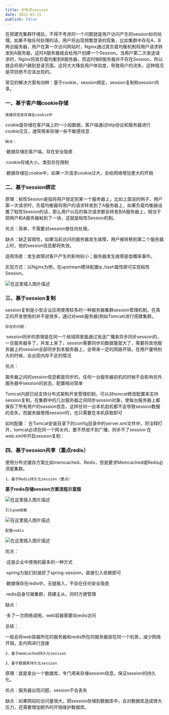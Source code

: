 ```yaml
---
title: 分布式session
date: 2022-03-31
publish: false
---
```


在搭建完集群环境后，不得不考虑的一个问题就是用户访问产生的session如何处理。如果不做任何处理的话，用户将出现频繁登录的现象，比如集群中存在A、B两台服务器，用户在第一次访问网站时，Nginx通过其负载均衡机制将用户请求转发到A服务器，这时A服务器就会给用户创建一个Session。当用户第二次发送请求时，Nginx将其负载均衡到B服务器，而这时候B服务器并不存在Session，所以就会将用户踢到登录页面。这将大大降低用户体验度，导致用户的流失，这种情况是项目绝不应该出现的。

常见的解决方案有四种：基于cookie，session绑定，session复制和session共享。

### 一、基于客户端cookie存储

`直接将信息存储在cookie中`

cookie是存储在客户端上的一小段数据，客户端通过http协议和服务器进行cookie交互，通常用来存储一些不敏感信息

`缺点：`

·数据存储在客户端，存在安全隐患

·cookie存储大小、类型存在限制

·数据存储在cookie中，如果一次请求cookie过大，会给网络增加更大的开销

### 二、基于session绑定

原理：粘性Session是指将用户锁定到某一个服务器上，比如上面说的例子，用户第一次请求时，负载均衡器将用户的请求转发到了A服务器上，如果负载均衡器设置了粘性Session的话，那么用户以后的每次请求都会转发到A服务器上，相当于把用户和A服务器粘到了一块，这就是粘性Session机制。

优点：简单，不需要对session做任何处理。

缺点：缺乏容错性，如果当前访问的服务器发生故障，用户被转移到第二个服务器上时，他的session信息都将失效。

适用场景：发生故障对客户产生的影响较小；服务器发生故障是低概率事件。

实现方式：以Nginx为例，在upstream模块配置ip_hash属性即可实现粘性Session。

![在这里插入图片描述](https://img-blog.csdnimg.cn/c14ba6805a0743fea4b8aba7c518eb7a.png)

### 三、基于session复制

session复制是小型企业应用使用较多的一种服务器集群session管理机制，在真正的开发使用的并不是很多，通过对web服务器(例如Tomcat)进行搭建集群。

`存在的问题：`

·session同步的原理是在同一个局域网里面通过发送广播来异步同步session的，一旦服务器多了，并发上来了，session需要同步的数据量就大了，需要将其他服务器上的session全部同步到本服务器上，会带来一定的网路开销，在用户量特别大的时候，会出现内存不足的情况

优点：

服务器之间的session信息都是同步的，任何一台服务器宕机的时候不会影响另外服务器中session的状态，配置相对简单

Tomcat内部已经支持分布式架构开发管理机制，可以对tomcat修改配置来支持session复制，在集群中的几台服务器之间同步session对象，使每台服务器上都保存了所有用户的session信息，这样任何一台本机宕机都不会导致session数据的丢失，而服务器使用session时，也只需要在本机获取即可

如何配置：
在Tomcat安装目录下的config目录中的server.xml文件中，将注释打开，tomcat必须在同一个网关内，要不然收不到广播，同步不了session
在web.xml中开启session复制：<distributable/>

### 四、基于session共享（重点redis）

使用分布式缓存方案比如memcached、Redis，但是要求Memcached或Redis必须是集群。

`1、基于Redis持久化session（重点）`

**基于redis存储session方案流程示意图**

![在这里插入图片描述](https://img-blog.csdnimg.cn/cac1846f8daa426ba886b6b896258f38.png)

`引入pom依赖`

![在这里插入图片描述](https://img-blog.csdnimg.cn/3b708658d8574ca496b4a8fc6d02e9a3.png)

`配置redis`

![在这里插入图片描述](https://img-blog.csdnimg.cn/719b85247f3942fb8d57da86c346559e.png)

优点：

·这是企业中使用的最多的一种方式

·spring为我们封装好了spring-session，直接引入依赖即可

·数据保存在redis中，无缝接入，不存在任何安全隐患

·redis自身可做集群，搭建主从，同时方便管理

缺点：

·多了一次网络调用，web容器需要向redis访问

总结：

一般会将web容器所在的服务器和redis所在的服务器放在同一个机房，减少网络开销，走内网进行连接

`2、基于memcached持久化session`

`3、基于数据库持久化session`

原理：就是拿出一个数据库，专门用来存储session信息。保证session的持久化。

优点：服务器出现问题，session不会丢失

缺点：如果网站的访问量很大，把session存储到数据库中，会对数据库造成很大压力，还需要增加额外的开销维护数据库。
